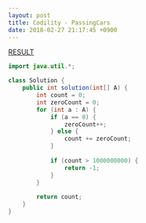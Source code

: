 ```yaml
---
layout: post
title: Codility - PassingCars
date: 2018-02-27 21:17:45 +0900
---
```


[RESULT](https://app.codility.com/demo/results/trainingK4JVNG-YNQ)

```java
import java.util.*;

class Solution {
    public int solution(int[] A) {
        int count = 0;
        int zeroCount = 0;
        for (int a : A) {
            if (a == 0) {
                zeroCount++;
            } else {
                count += zeroCount;
            }
            
            if (count > 1000000000) {
                return -1;
            }
        }
        
        return count;
    }
}
```

